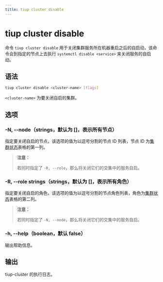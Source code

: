 ```yaml
---
title: tiup cluster disable
---
```


# tiup cluster disable

命令 `tiup cluster disable` 用于关闭集群服务所在机器重启之后的自启动，该命令会到指定的节点上去执行 `systemctl disable <service>` 来关闭服务的自启动。

## 语法

```sh
tiup cluster disable <cluster-name> [flags]
```

`<cluster-name>` 为要关闭自启的集群。

## 选项

### -N, --node（strings，默认为 []，表示所有节点）

指定要关闭自启的节点，该选项的值为以逗号分割的节点 ID 列表，节点 ID 为[集群状态](/tiup/tiup-component-cluster-display.md)表格的第一列。

> **注意：**
>
> 若同时指定了 `-R, --role`，那么将关闭它们的交集中的服务自启。

### -R, --role strings（strings，默认为 []，表示所有角色）

指定要关闭自启的角色，该选项的值为以逗号分割的节点角色列表，角色为[集群状态](/tiup/tiup-component-cluster-display.md)表格的第二列。

> **注意：**
>
> 若同时指定了 `-N, --node`，那么将关闭它们的交集中的服务自启。

### -h, --help（boolean，默认 false）

输出帮助信息。

## 输出

tiup-cluster 的执行日志。